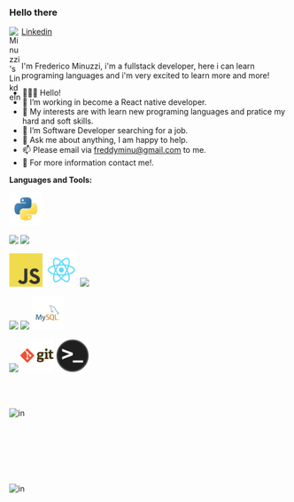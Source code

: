 ### Hello there 

<a href="https://www.linkedin.com/in/frederico-minuzzi-20200416a/">
  <img align="left" alt="Minuzzi's LinkdeIn" width="22px" src="https://cdn.jsdelivr.net/npm/simple-icons@v3/icons/linkedin.svg" />
  <p>Linkedin</p>
</a><br>

I'm Frederico Minuzzi, i'm a fullstack developer, here i can learn programing languages and i'm very excited to learn more and more!

- 👨🏽‍💻 Hello!
- 🌱 I’m working in become a React native developer.
- 🤔 My interests are with learn new programing languages and pratice my hard and soft skills.
- 💼 I’m Software Developer searching for a job.
- 💬 Ask me about anything, I am happy to help.
- 📫 Please email via freddyminu@gmail.com to me.
- 📝 For more information contact me!.

**Languages and Tools:**  <br>

<code><img height="60" src="https://raw.githubusercontent.com/github/explore/80688e429a7d4ef2fca1e82350fe8e3517d3494d/topics/python/python.png"></code>

<code><img height="60" src="https://icon-icons.com/icon/c-original-logo/146611"></code>
<code><img height="60" src="https://user-images.githubusercontent.com/42747200/46140125-da084900-c26d-11e8-8ea7-c45ae6306309.png"></code>

<code><img height="60" src="https://raw.githubusercontent.com/github/explore/80688e429a7d4ef2fca1e82350fe8e3517d3494d/topics/javascript/javascript.png"></code>
<code><img height="60" src="https://raw.githubusercontent.com/github/explore/80688e429a7d4ef2fca1e82350fe8e3517d3494d/topics/react/react.png"></code>
<code><img height="60" src="https://media3.giphy.com/media/kdFc8fubgS31b8DsVu/giphy.webp"></code>

<code><img height="60" src="https://toppng.com/uploads/preview/mongo-db-design-mongodb-logo-mongodb-11562879783bwj2cknalk.png"></code>
<code><img height="60" src="https://user-images.githubusercontent.com/206748/47260428-c1313300-d4bb-11e8-97a6-f52538951811.png"></code>
<code><img height="60" src="https://raw.githubusercontent.com/github/explore/80688e429a7d4ef2fca1e82350fe8e3517d3494d/topics/mysql/mysql.png"></code>


<code><img height="60" src="https://pbs.twimg.com/profile_images/690207449471582208/LJ_Gsz28_400x400.png"></code>
<code><img height="60" src="https://raw.githubusercontent.com/github/explore/80688e429a7d4ef2fca1e82350fe8e3517d3494d/topics/git/git.png"></code>
<code><img height="60" src="https://raw.githubusercontent.com/github/explore/80688e429a7d4ef2fca1e82350fe8e3517d3494d/topics/terminal/terminal.png"></code>

<br><br>

<img width="380" align="left" alt="in" src="https://github-readme-stats.vercel.app/api?username=freddyminu&show_icons=true&theme=radical&include_all_commits=true" />
<br><br><br><br><br><br><br><br>
<img width="380" align="left" alt="in" src="https://github-readme-stats.vercel.app/api/top-langs/?username=Freddyminu&layout=compact&hide=true)](https://github.com/anuraghazra/github-readme-stats" />
 

